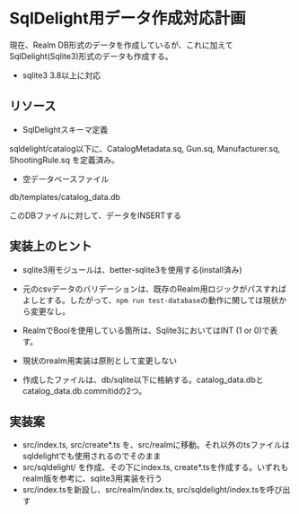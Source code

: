 # SqlDelight用データ作成対応計画

現在、Realm DB形式のデータを作成しているが、これに加えてSqlDelight(Sqlite3)形式のデータも作成する。

- sqlite3 3.8以上に対応

## リソース

- SqlDelightスキーマ定義

sqldelight/catalog以下に、CatalogMetadata.sq, Gun.sq, Manufacturer.sq, ShootingRule.sq を定義済み。

- 空データベースファイル

db/templates/catalog_data.db

このDBファイルに対して、データをINSERTする

## 実装上のヒント

- sqlite3用モジュールは、better-sqlite3を使用する(install済み)

- 元のcsvデータのバリデーションは、既存のRealm用ロジックがパスすればよしとする。したがって、`npm run test-database`の動作に関しては現状から変更なし。

- RealmでBoolを使用している箇所は、Sqlite3においてはINT (1 or 0)で表す。

- 現状のrealm用実装は原則として変更しない

- 作成したファイルは、db/sqlite以下に格納する。catalog_data.dbとcatalog_data.db.commitidの2つ。

## 実装案

- src/index.ts, src/create*.ts を、src/realmに移動。それ以外のtsファイルはsqldelightでも使用されるのでそのまま
- src/sqldelight/ を作成、その下にindex.ts, create*.tsを作成する。いずれもrealm版を参考に、sqlite3用実装を行う
- src/index.tsを新設し、src/realm/index.ts, src/sqldelight/index.tsを呼び出す